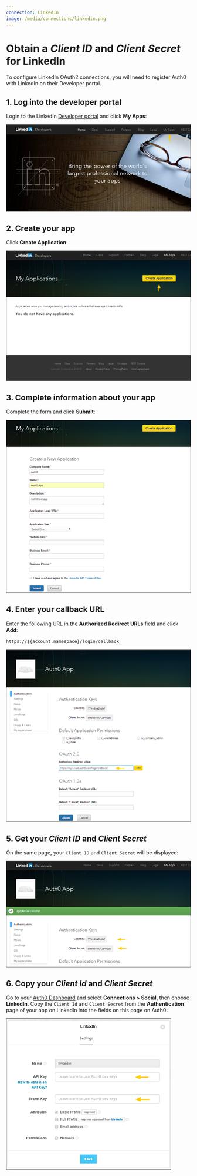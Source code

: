 ```yaml
---
connection: LinkedIn
image: /media/connections/linkedin.png
---
```


# Obtain a *Client ID* and *Client Secret* for LinkedIn

To configure LinkedIn OAuth2 connections, you will need to register Auth0 with LinkedIn on their Developer portal.

## 1. Log into the developer portal

Login to the LinkedIn [Developer portal](http://developer.linkedin.com/) and click **My Apps**:

![](/media/articles/connections/social/linkedin/linkedin-devportal-1.png)

## 2. Create your app

Click **Create Application**:

![](/media/articles/connections/social/linkedin/linkedin-devportal-2.png)

## 3. Complete information about your app

Complete the form and click **Submit**:

![](/media/articles/connections/social/linkedin/linkedin-devportal-3.png)

## 4. Enter your callback URL

Enter the following URL in the **Authorized Redirect URLs** field and click **Add**: 

	https://${account.namespace}/login/callback

![](/media/articles/connections/social/linkedin/linkedin-devportal-4.png)

## 5. Get your *Client ID* and *Client Secret*

On the same page, your `Client ID` and `Client Secret` will be displayed:

![](/media/articles/connections/social/linkedin/linkedin-devportal-5.png)

## 6. Copy your *Client Id* and *Client Secret*

Go to your [Auth0 Dashboard](https://manage.auth0.com) and select **Connections > Social**, then choose **LinkedIn**. Copy the `Client Id` and `Client Secret` from the **Authentication** page of your app on LinkedIn into the fields on this page on Auth0:

![](/media/articles/connections/social/linkedin/linkedin-devportal-6.png)
